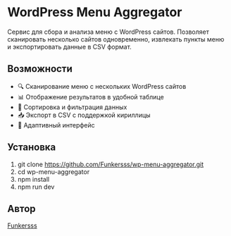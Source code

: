 # WordPress Menu Aggregator

Сервис для сбора и анализа меню с WordPress сайтов. Позволяет сканировать несколько сайтов одновременно, извлекать пункты меню и экспортировать данные в CSV формат.

## Возможности

- 🔍 Сканирование меню с нескольких WordPress сайтов
- 📊 Отображение результатов в удобной таблице
- 🔄 Сортировка и фильтрация данных
- 📥 Экспорт в CSV с поддержкой кириллицы
- 📱 Адаптивный интерфейс

## Установка

1. git clone https://github.com/Funkersss/wp-menu-aggregator.git
2. cd wp-menu-aggregator
3. npm install
4. npm run dev

## Автор

[Funkersss](https://github.com/Funkersss)